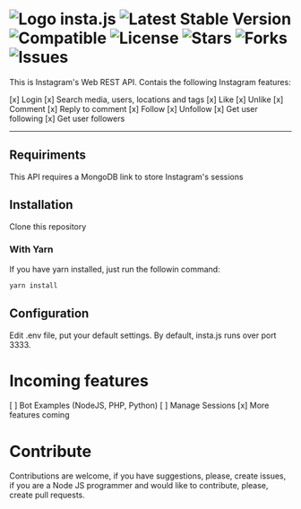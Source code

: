 # ![Logo](https://raw.githubusercontent.com/kaykyr/insta.js/master/assets/instagram.png) insta.js ![Latest Stable Version](https://img.shields.io/badge/stable-v1.0.0-blue.svg) ![Compatible](https://img.shields.io/badge/nodejs-10.16.0-green.svg) ![License](https://img.shields.io/github/license/kaykyr/insta.js.svg) ![Stars](https://img.shields.io/github/stars/kaykyr/insta.js.svg) ![Forks](https://img.shields.io/github/forks/kaykyr/insta.js.svg) ![Issues](https://img.shields.io/github/issues/kaykyr/insta.js.svg)

This is Instagram's Web REST API. Contais the following Instagram features:

[x] Login
[x] Search media, users, locations and tags
[x] Like
[x] Unlike
[x] Comment
[x] Reply to comment
[x] Follow
[x] Unfollow
[x] Get user following
[x] Get user followers

----------
## Requiriments
This API requires a MongoDB link to store Instagram's sessions

## Installation
Clone this repository

### With Yarn

If you have yarn installed, just run the followin command:
```sh
yarn install
```

## Configuration
Edit .env file, put your default settings.
By default, insta.js runs over port 3333.

# Incoming features
[ ] Bot Examples (NodeJS, PHP, Python)
[ ] Manage Sessions
[x] More features coming

# Contribute
Contributions are welcome, if you have suggestions, please, create issues, if you are a Node JS programmer and would like to contribute, please, create pull requests.
